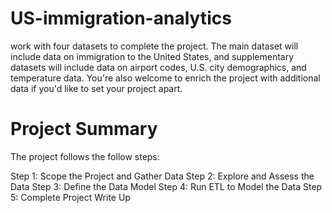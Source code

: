 # US-immigration-analytics
 work with four datasets to complete the project. The main dataset will include data on immigration to the United States, and supplementary datasets will include data on airport codes, U.S. city demographics, and temperature data. You're also welcome to enrich the project with additional data if you'd like to set your project apart.
# Project Summary

The project follows the follow steps:

Step 1: Scope the Project and Gather Data
Step 2: Explore and Assess the Data
Step 3: Define the Data Model
Step 4: Run ETL to Model the Data
Step 5: Complete Project Write Up
